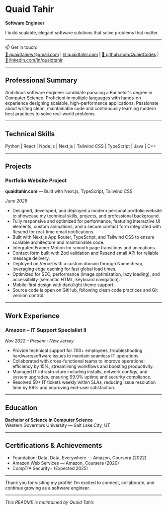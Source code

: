 # Quaid Tahir

**Software Engineer**

I build scalable, elegant software solutions that solve problems that matter.

---

📫 Get in touch:  
[📧 quaidtahirw@gmail.com](mailto:quaidtahirw@gmail.com) | [🌐 quaidtahir.com](https://quaidtahir.com) | [🐙 github.com/QuaidCodes](https://github.com/QuaidCodes) | [💼 linkedin.com/in/quaidtahir](https://linkedin.com/in/quaidtahir)

---

## Professional Summary

Ambitious software engineer candidate pursuing a Bachelor's degree in Computer Science. Proficient in multiple languages with hands-on experience designing scalable, high-performance applications. Passionate about writing clean, maintainable code and continuously learning modern best practices to solve real-world problems.

---

## Technical Skills

Python  |  React  |  Node.js  |  Next.js  |  Tailwind CSS  |  TypeScript  |  Java  |  C++

---

## Projects

### Portfolio Website Project  
**quaidtahir.com** — Built with Next.js, TypeScript, Tailwind CSS

*June 2025*

- Designed, developed, and deployed a modern personal portfolio website to showcase my technical skills, projects, and professional background.  
- Fully responsive and optimized for performance, featuring interactive UI elements, custom animations, and a secure contact form integrated with Resend for real-time email notifications.  
- Built with Next.js App Router, TypeScript, and Tailwind CSS to ensure scalable architecture and maintainable code.  
- Integrated Framer Motion for smooth page transitions and animations.  
- Contact form built with Zod validation and Resend email API for reliable message delivery.  
- Deployed on Vercel with a custom domain through Namecheap, leveraging edge caching for fast global load times.  
- Optimized for SEO, performance (image optimization, lazy loading), and accessibility (semantic HTML, keyboard navigation).  
- Mobile-first design with dark/light theme support.  
- Source code is open on GitHub, following clean code practices and Git version control.

---

## Work Experience

### Amazon – IT Support Specialist II  
*Nov 2022 – Present · New Jersey*

- Provide technical support for 700+ employees, troubleshooting hardware/software issues to maintain seamless IT operations.  
- Collaborated with cross-functional teams to improve operational efficiency by 15%, streamlining workflows and boosting productivity.  
- Managed IT infrastructure including installs, network configs, and system upgrades, ensuring 99.9% uptime and security compliance.  
- Resolved 50+ IT tickets weekly within SLAs, reducing issue resolution time by 99% and improving end-user satisfaction.

---

## Education

**Bachelor of Science in Computer Science**  
Western Governors University — Salt Lake City, UT

---

## Certifications & Achievements

- Foundation: Data, Data, Everywhere — Amazon, Coursera (2022)  
- Amazon Web Services — Amazon, Coursera (2020)  
- CompTIA Security+ (Expected 2025)

---

Thank you for visiting my profile! I’m excited to connect, collaborate, and continue growing as a software engineer.

---

*This README is maintained by Quaid Tahir.*
